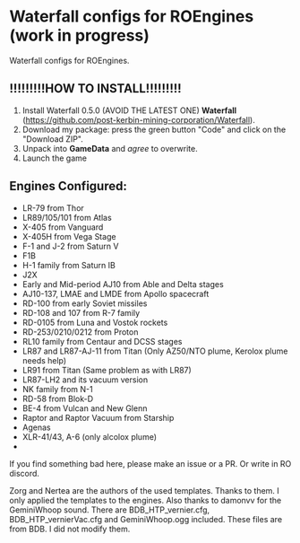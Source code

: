 # Waterfall configs for ROEngines (work in progress)
Waterfall configs for ROEngines.

## !!!!!!!!!HOW TO INSTALL!!!!!!!!!
1. Install Waterfall 0.5.0 (AVOID THE LATEST ONE) **Waterfall** (https://github.com/post-kerbin-mining-corporation/Waterfall).
2. Download my package: press the green button "Code" and click on the "Download ZIP".
3. Unpack into **GameData** and *agree* to overwrite.
4. Launch the game

## Engines Configured:
* LR-79 from Thor
* LR89/105/101 from Atlas
* X-405 from Vanguard
* X-405H from Vega Stage
* F-1 and J-2 from Saturn V
* F1B
* H-1 family from Saturn IB
* J2X
* Early and Mid-period AJ10 from Able and Delta stages
* AJ10-137, LMAE and LMDE from Apollo spacecraft
* RD-100 from early Soviet missiles
* RD-108 and 107 from R-7 family
* RD-0105 from Luna and Vostok rockets
* RD-253/0210/0212 from Proton
* RL10 family from Centaur and DCSS stages
* LR87 and LR87-AJ-11 from Titan (Only AZ50/NTO plume, Kerolox plume needs help)
* LR91 from Titan (Same problem as with LR87)
* LR87-LH2 and its vacuum version
* NK family from N-1
* RD-58 from Blok-D
* BE-4 from Vulcan and New Glenn
* Raptor and Raptor Vacuum from Starship 
* Agenas
* XLR-41/43, A-6 (only alcolox plume)
* 
If you find something bad here, please make an issue or a PR. Or write in RO discord.

Zorg and Nertea are the authors of the used templates. Thanks to them. I only applied the templates to the engines. Also thanks to damonvv for the GeminiWhoop sound.
There are BDB_HTP_vernier.cfg, BDB_HTP_vernierVac.cfg and GeminiWhoop.ogg included. These files are from BDB. I did not modify them.
